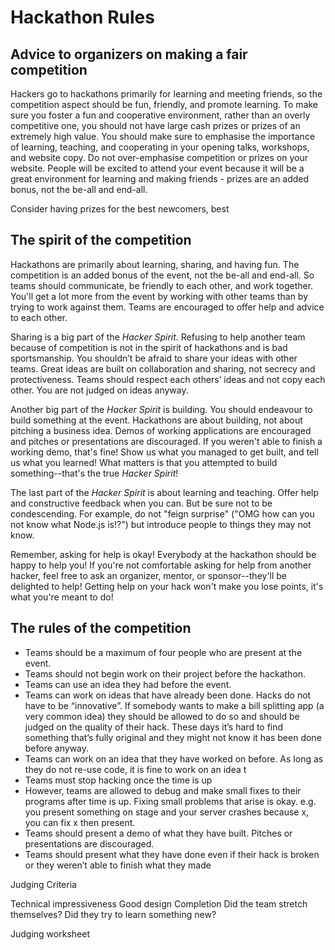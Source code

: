# Hackathon Rules

## Advice to organizers on making a fair competition

Hackers go to hackathons primarily for learning and meeting friends, so the competition aspect should be fun, friendly, and promote learning. To make sure you foster a fun and cooperative environment, rather than an overly competitive one, you should not have large cash prizes or prizes of an extremely high value. You should make sure to emphasise the importance of learning, teaching, and cooperating in your opening talks, workshops, and website copy. Do not over-emphasise competition or prizes on your website. People will be excited to attend your event because it will be a great environment for learning and making friends - prizes are an added bonus, not the be-all and end-all.

Consider having prizes for the best newcomers, best 



## The spirit of the competition

Hackathons are primarily about learning, sharing, and having fun. The competition is an added bonus of the event, not the be-all and end-all. So teams should communicate, be friendly to each other, and work together. You'll get a lot more from the event by working with other teams than by trying to work against them. Teams are encouraged to offer help and advice to each other. 

Sharing is a big part of the _Hacker Spirit_. Refusing to help another team because of competition is not in the spirit of hackathons and is bad sportsmanship. You shouldn’t be afraid to share your ideas with other teams. Great ideas are built on collaboration and sharing, not secrecy and protectiveness. Teams should respect each others’ ideas and not copy each other. You are not judged on ideas anyway.

Another big part of the _Hacker Spirit_ is building. You should endeavour to build something at the event. Hackathons are about building, not about pitching a business idea. Demos of working applications are encouraged and pitches or presentations are discouraged. If you weren't able to finish a working demo, that's fine! Show us what you managed to get built, and tell us what you learned! What matters is that you attempted to build something--that's the true _Hacker Spirit_!

The last part of the _Hacker Spirit_ is about learning and teaching. Offer help and constructive feedback when you can. But be sure not to be condescending. For example, do not "feign surprise" ("OMG how can you not know what Node.js is!?") but introduce people to things they may not know.

Remember, asking for help is okay! Everybody at the hackathon should be happy to help you! If you're not comfortable asking for help from another hacker, feel free to ask an organizer, mentor, or sponsor--they'll be delighted to help! Getting help on your hack won't make you lose points, it's what you're meant to do!

## The rules of the competition

- Teams should be a maximum of four people who are present at the event.
- Teams should not begin work on their project before the hackathon. 
- Teams can use an idea they had before the event.
- Teams can work on ideas that have already been done. Hacks do not have to be “innovative”. If somebody wants to make a bill splitting app (a very common idea) they should be allowed to do so and should be judged on the quality of their hack. These days it’s hard to find something that’s fully original and they might not know it has been done before anyway.
- Teams can work on an idea that they have worked on before. As long as they do not re-use code, it is fine to work on an idea t
- Teams must stop hacking once the time is up
- However, teams are allowed to debug and make small fixes to their programs after time is up. Fixing small problems that arise is okay. e.g. you present something on stage and your server crashes because x, you can fix x then present.
- Teams should present a demo of what they have built. Pitches or presentations are discouraged.
- Teams should present what they have done even if their hack is broken or they weren’t able to finish what they made


Judging Criteria

Technical impressiveness
Good design
Completion
Did the team stretch themselves? Did they try to learn something new?


Judging worksheet